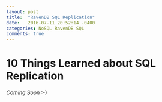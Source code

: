 ```yaml
---
layout: post
title:  "RavenDB SQL Replication"
date:   2016-07-11 20:52:14 -0400
categories: NoSQL RavenDB SQL
comments: true
---
```


10 Things Learned about SQL Replication
=========================

*Coming Soon* :-)